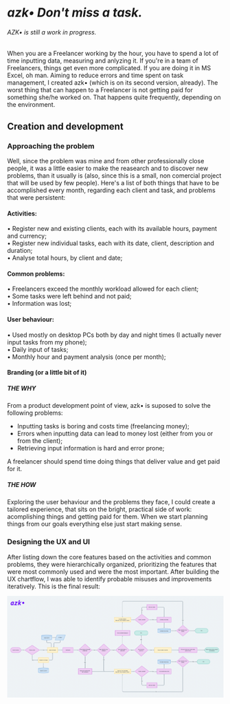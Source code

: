 # <em>azk• Don't miss a task.</em>

###### AZK• is still a work in progress.

When you are a Freelancer working by the hour, you have to spend a lot of time inputting data, measuring  and anlyzing it. If you're in a team of Freelancers, things get even more complicated. If you are doing it in MS Excel, oh man. Aiming to reduce errors and time spent on task management, I created azk• (which is on its second version, already). The worst thing that can happen to a Freelancer is not getting paid for something she/he worked on. That happens quite frequently, depending on the environment.

## Creation and development

### Approaching the problem

Well, since the problem was mine and from other professionally close people, it was a little easier to make the reasearch and to discover new problems, than it usually is (also, since this is a small, non comercial project that will be used by few people). Here's a list of both things that have to be accomplished every month, regarding each client and task, and problems that were persistent:

#### Activities:
• Register new and existing clients, each with its available hours, payment and currency;<br>
• Register new individual tasks, each with its date, client, description and duration;<br>
• Analyse total hours, by client and date;

#### Common problems:
• Freelancers exceed the monthly workload allowed for each client;<br>
• Some tasks were left behind and not paid;<br>
• Information was lost;<br>

#### User behaviour:
• Used mostly on desktop PCs both by day and night times (I actually never input tasks from my phone);<br>
• Daily input of tasks;<br>
• Monthly hour and payment analysis (once per month);<br>

#### Branding (or a little bit of it)
##### THE WHY
From a product development point of view, azk• is suposed to solve the following problems:
<ul>
  <li>Inputting tasks is boring and costs time (freelancing money);</li>
  <li>Errors when inputting data can lead to money lost (either from you or from the client);</li>
  <li>Retrieving input information is hard and error prone;</li>
</ul>
A freelancer should spend time doing things that deliver value and get paid for it.

##### THE HOW
Exploring the user behaviour and the problems they face, I could create a tailored experience, that sits on the bright, practical side of work: acomplishing things and getting paid for them. When we start planning things from our goals everything else just start making sense.

### Designing the UX and UI
After listing down the core features based on the activities and common problems, they were hierarchically organized, prioritizing the features that were most commonly used and were the most important. After building the UX chartflow, I was able to identify probable misuses and improvements iteratively. This is the final result:

<img src="./azk-ux-flow.png" alt="" />




